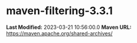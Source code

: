 # maven-filtering-3.3.1

**Last Modified:** 2023-03-21 10:56:00.0
**Maven URL:** https://maven.apache.org/shared-archives/
